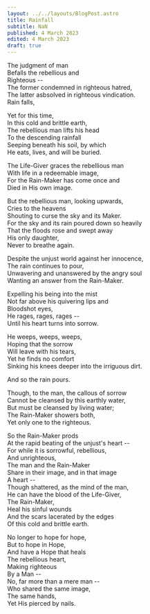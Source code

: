 ```yaml
---
layout: ../../layouts/BlogPost.astro
title: Rainfall
subtitle: NaN
published: 4 March 2023
edited: 4 March 2023
draft: true
---
```


The judgment of man  
Befalls the rebellious and  
Righteous --  
The former condemned in righteous hatred,  
The latter asbsolved in righteous vindication.  
Rain falls,

Yet for this time,  
In this cold and brittle earth,  
The rebellious man lifts his head  
To the descending rainfall  
Seeping beneath his soil, by which  
He eats, lives, and will be buried.  

The Life-Giver graces the rebellious man  
With life in a redeemable image,  
For the Rain-Maker has come once and  
Died in His own image.

But the rebellious man, looking upwards,  
Cries to the heavens  
Shouting to curse the sky and its Maker.  
For the sky and its rain poured down so heavily  
That the floods rose and swept away  
His only daughter,  
Never to breathe again.  

Despite the unjust world against her innocence,  
The rain continues to pour,  
Unwavering and unanswered by the angry soul  
Wanting an answer from the Rain-Maker.

Expelling his being into the mist  
Not far above his quivering lips and  
Bloodshot eyes,  
He rages, rages, rages --  
Until his heart turns into sorrow.

He weeps, weeps, weeps,  
Hoping that the sorrow  
Will leave with his tears,  
Yet he finds no comfort  
Sinking his knees deeper into the irriguous dirt.

And so the rain pours.

Though, to the man, the callous of sorrow  
Cannot be cleansed by this earthly water,  
But must be cleansed by living water;  
The Rain-Maker showers both,  
Yet only one to the righteous.

So the Rain-Maker prods  
At the rapid beating of the unjust's heart --  
For while it is sorrowful, rebellious,  
And unrighteous,  
The man and the Rain-Maker  
Share in their image, and in that image  
A heart --  
Though shattered, as the mind of the man,  
He can have the blood of the Life-Giver,  
The Rain-Maker,  
Heal his sinful wounds  
And the scars lacerated by the edges  
Of this cold and brittle earth.

No longer to hope for hope,  
But to hope in Hope,  
And have a Hope that heals  
The rebellious heart,  
Making righteous  
By a Man --  
No, far more than a mere man --  
Who shared the same image,  
The same hands,  
Yet His pierced by nails.